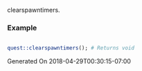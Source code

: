 clearspawntimers.
### Example

```perl

quest::clearspawntimers(); # Returns void
```


Generated On 2018-04-29T00:30:15-07:00